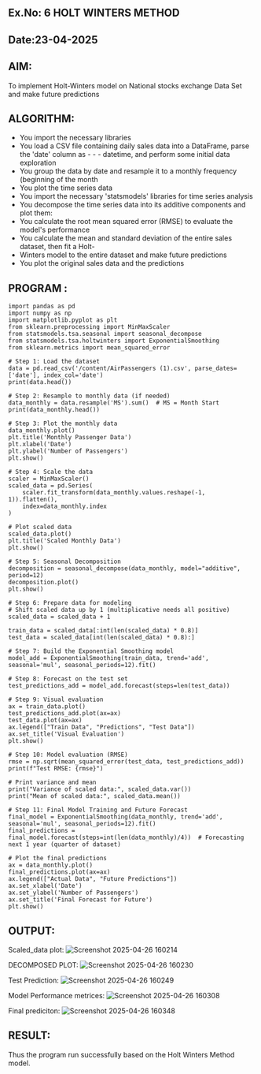 ## Ex.No: 6 HOLT WINTERS METHOD
## Date:23-04-2025

## AIM:

To implement Holt-Winters model on National stocks exchange Data Set and make future predictions

## ALGORITHM:

- You import the necessary libraries
- You load a CSV file containing daily sales data into a DataFrame, parse the 'date' column as - - - datetime, and perform some initial data exploration
- You group the data by date and resample it to a monthly frequency (beginning of the month
- You plot the time series data
- You import the necessary 'statsmodels' libraries for time series analysis
- You decompose the time series data into its additive components and plot them:
- You calculate the root mean squared error (RMSE) to evaluate the model's performance
- You calculate the mean and standard deviation of the entire sales dataset, then fit a Holt- 
- Winters model to the entire dataset and make future predictions
- You plot the original sales data and the predictions

## PROGRAM :

```
import pandas as pd
import numpy as np
import matplotlib.pyplot as plt
from sklearn.preprocessing import MinMaxScaler
from statsmodels.tsa.seasonal import seasonal_decompose
from statsmodels.tsa.holtwinters import ExponentialSmoothing
from sklearn.metrics import mean_squared_error

# Step 1: Load the dataset
data = pd.read_csv('/content/AirPassengers (1).csv', parse_dates=['date'], index_col='date')
print(data.head())

# Step 2: Resample to monthly data (if needed)
data_monthly = data.resample('MS').sum()  # MS = Month Start
print(data_monthly.head())

# Step 3: Plot the monthly data
data_monthly.plot()
plt.title('Monthly Passenger Data')
plt.xlabel('Date')
plt.ylabel('Number of Passengers')
plt.show()

# Step 4: Scale the data
scaler = MinMaxScaler()
scaled_data = pd.Series(
    scaler.fit_transform(data_monthly.values.reshape(-1, 1)).flatten(),
    index=data_monthly.index
)

# Plot scaled data
scaled_data.plot()
plt.title('Scaled Monthly Data')
plt.show()

# Step 5: Seasonal Decomposition
decomposition = seasonal_decompose(data_monthly, model="additive", period=12)
decomposition.plot()
plt.show()

# Step 6: Prepare data for modeling
# Shift scaled data up by 1 (multiplicative needs all positive)
scaled_data = scaled_data + 1

train_data = scaled_data[:int(len(scaled_data) * 0.8)]
test_data = scaled_data[int(len(scaled_data) * 0.8):]

# Step 7: Build the Exponential Smoothing model
model_add = ExponentialSmoothing(train_data, trend='add', seasonal='mul', seasonal_periods=12).fit()

# Step 8: Forecast on the test set
test_predictions_add = model_add.forecast(steps=len(test_data))

# Step 9: Visual evaluation
ax = train_data.plot()
test_predictions_add.plot(ax=ax)
test_data.plot(ax=ax)
ax.legend(["Train Data", "Predictions", "Test Data"])
ax.set_title('Visual Evaluation')
plt.show()

# Step 10: Model evaluation (RMSE)
rmse = np.sqrt(mean_squared_error(test_data, test_predictions_add))
print(f"Test RMSE: {rmse}")

# Print variance and mean
print("Variance of scaled data:", scaled_data.var())
print("Mean of scaled data:", scaled_data.mean())

# Step 11: Final Model Training and Future Forecast
final_model = ExponentialSmoothing(data_monthly, trend='add', seasonal='mul', seasonal_periods=12).fit()
final_predictions = final_model.forecast(steps=int(len(data_monthly)/4))  # Forecasting next 1 year (quarter of dataset)

# Plot the final predictions
ax = data_monthly.plot()
final_predictions.plot(ax=ax)
ax.legend(["Actual Data", "Future Predictions"])
ax.set_xlabel('Date')
ax.set_ylabel('Number of Passengers')
ax.set_title('Final Forecast for Future')
plt.show()

```

## OUTPUT:

Scaled_data plot:
![Screenshot 2025-04-26 160214](https://github.com/user-attachments/assets/206c1f8e-f49a-442d-a8ac-90df87b539e8)


DECOMPOSED PLOT:
![Screenshot 2025-04-26 160230](https://github.com/user-attachments/assets/d8f4f3ab-24fa-4f47-a6f6-95f34e57c734)

Test Prediction:
![Screenshot 2025-04-26 160249](https://github.com/user-attachments/assets/2ae48f9d-a629-4c21-a0ba-503ad51f8bf7)

Model Performance metrices:
![Screenshot 2025-04-26 160308](https://github.com/user-attachments/assets/12f3c176-bc21-40e2-8d4d-4dae9f82a562)

Final prediciton:
![Screenshot 2025-04-26 160348](https://github.com/user-attachments/assets/bd846a9c-07d7-4f86-8b57-e6a2f659b123)


## RESULT:

Thus the program run successfully based on the Holt Winters Method model.
